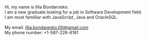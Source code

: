 Hi, my name is Illia Bondarneko. <br />
I am a new graduate looking for a job in Software Development field.<br />
I am most familliar with JavaScript, Java and OracleSQL.<br />
<br />
My email: [illia.bondarenko.00@gmail.com](mailto:illia.bondarenko.00@gmail.com)<br />
My phone number: +1-587-226-6181
